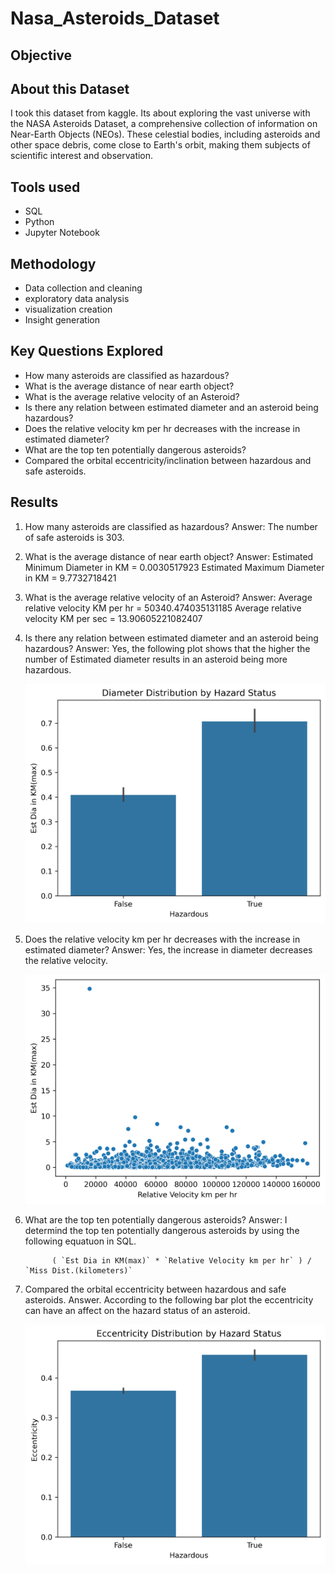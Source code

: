 # Nasa_Asteroids_Dataset
## Objective



## About this Dataset
I took this dataset from kaggle. Its about exploring the vast universe with the NASA Asteroids Dataset, a comprehensive collection of information
on Near-Earth Objects (NEOs). These celestial bodies, including asteroids and other space debris, come
close to Earth's orbit, making them subjects of scientific interest and observation.

## Tools used
- SQL
- Python
- Jupyter Notebook

## Methodology
- Data collection and cleaning
- exploratory data analysis
- visualization creation
- Insight generation

## Key Questions Explored
- How many asteroids are classified as hazardous?
- What is the average distance of near earth object?
- What is the average relative velocity of an Asteroid?
- Is there any relation between estimated diameter and an asteroid being hazardous?
- Does the relative velocity km per hr decreases with the increase in estimated diameter?
- What are the top ten potentially dangerous asteroids?
-  Compared the orbital eccentricity/inclination between hazardous and safe asteroids.

## Results
1. How many asteroids are classified as hazardous?
   Answer: The number of safe asteroids is 303.

2. What is the average distance of near earth object?
   Answer:
    Estimated Minimum Diameter in KM =	0.0030517923
    Estimated Maximum Diameter in KM =	9.7732718421

3. What is the average relative velocity of an Asteroid?
   Answer:
     Average relative velocity KM per hr = 50340.474035131185
     Average relative velocity KM per sec = 13.90605221082407

4. Is there any relation between estimated diameter and an asteroid being hazardous?
   Answer:
     Yes, the following plot shows that the higher the number of Estimated diameter results in an asteroid being more hazardous.
   
     ![](Distribution_of_Diameter.png)

5. Does the relative velocity km per hr decreases with the increase in estimated diameter?
   Answer:
     Yes, the increase in diameter decreases the relative velocity.

     ![Comparison](Comparing_diameter_with_velocity.png)

6. What are the top ten potentially dangerous asteroids?
   Answer: I determind the top ten potentially dangerous asteroids by using the following equatuon in SQL.

             ( `Est Dia in KM(max)` * `Relative Velocity km per hr` ) / `Miss Dist.(kilometers)`

7. Compared the orbital eccentricity between hazardous and safe asteroids.
   Answer. According to the following bar plot the eccentricity can have an affect on the hazard status of an asteroid.

     ![Eccentricity and hazard status](Eccentricity.png)

 
           



